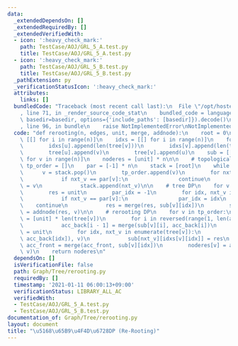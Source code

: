 ```yaml
---
data:
  _extendedDependsOn: []
  _extendedRequiredBy: []
  _extendedVerifiedWith:
  - icon: ':heavy_check_mark:'
    path: TestCase/AOJ/GRL_5_A.test.py
    title: TestCase/AOJ/GRL_5_A.test.py
  - icon: ':heavy_check_mark:'
    path: TestCase/AOJ/GRL_5_B.test.py
    title: TestCase/AOJ/GRL_5_B.test.py
  _pathExtension: py
  _verificationStatusIcon: ':heavy_check_mark:'
  attributes:
    links: []
  bundledCode: "Traceback (most recent call last):\n  File \"/opt/hostedtoolcache/Python/3.9.1/x64/lib/python3.9/site-packages/onlinejudge_verify/documentation/build.py\"\
    , line 71, in _render_source_code_stat\n    bundled_code = language.bundle(stat.path,\
    \ basedir=basedir, options={'include_paths': [basedir]}).decode()\n  File \"/opt/hostedtoolcache/Python/3.9.1/x64/lib/python3.9/site-packages/onlinejudge_verify/languages/python.py\"\
    , line 96, in bundle\n    raise NotImplementedError\nNotImplementedError\n"
  code: "def rerooting(n, edges, unit, merge, addnode):\n    root = 0\n    tree =\
    \ [[] for i in range(n)]\n    idxs = [[] for i in range(n)]\n    for u, v in edges:\n\
    \        idxs[u].append(len(tree[v]))\n        idxs[v].append(len(tree[u]))\n\
    \        tree[u].append(v)\n        tree[v].append(u)\n    sub = [[unit] * len(tree[v])\
    \ for v in range(n)]\n    noderes = [unit] * n\n\n    # topological sort\n   \
    \ tp_order = []\n    par = [-1] * n\n    stack = [root]\n    while stack:\n  \
    \      v = stack.pop()\n        tp_order.append(v)\n        for nxt_v in tree[v]:\n\
    \            if nxt_v == par[v]:\n                continue\n            par[nxt_v]\
    \ = v\n            stack.append(nxt_v)\n\n    # tree DP\n    for v in reversed(tp_order[1:]):\n\
    \        res = unit\n        par_idx = -1\n        for idx, nxt_v in enumerate(tree[v]):\n\
    \            if nxt_v == par[v]:\n                par_idx = idx\n            \
    \    continue\n            res = merge(res, sub[v][idx])\n        sub[par[v]][idxs[v][par_idx]]\
    \ = addnode(res, v)\n\n    # rerooting DP\n    for v in tp_order:\n        acc_back\
    \ = [unit] * len(tree[v])\n        for i in reversed(range(1, len(acc_back))):\n\
    \            acc_back[i - 1] = merge(sub[v][i], acc_back[i])\n        acc_front\
    \ = unit\n        for idx, nxt_v in enumerate(tree[v]):\n            res = addnode(merge(acc_front,\
    \ acc_back[idx]), v)\n            sub[nxt_v][idxs[v][idx]] = res\n           \
    \ acc_front = merge(acc_front, sub[v][idx])\n        noderes[v] = addnode(acc_front,\
    \ v)\n    return noderes\n"
  dependsOn: []
  isVerificationFile: false
  path: Graph/Tree/rerooting.py
  requiredBy: []
  timestamp: '2021-01-11 06:00:13+09:00'
  verificationStatus: LIBRARY_ALL_AC
  verifiedWith:
  - TestCase/AOJ/GRL_5_A.test.py
  - TestCase/AOJ/GRL_5_B.test.py
documentation_of: Graph/Tree/rerooting.py
layout: document
title: "\u5168\u65B9\u4F4D\u6728DP (Re-Rooting)"
---
```


